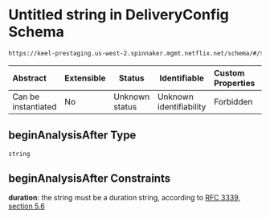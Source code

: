 # Untitled string in DeliveryConfig Schema

```txt
https://keel-prestaging.us-west-2.spinnaker.mgmt.netflix.net/schema/#/$defs/CanaryConstraint/properties/beginAnalysisAfter
```




| Abstract            | Extensible | Status         | Identifiable            | Custom Properties | Additional Properties | Access Restrictions | Defined In                                                    |
| :------------------ | ---------- | -------------- | ----------------------- | :---------------- | --------------------- | ------------------- | ------------------------------------------------------------- |
| Can be instantiated | No         | Unknown status | Unknown identifiability | Forbidden         | Allowed               | none                | [keel.schema.json\*](keel.schema.json "open original schema") |

## beginAnalysisAfter Type

`string`

## beginAnalysisAfter Constraints

**duration**: the string must be a duration string, according to [RFC 3339, section 5.6](https://tools.ietf.org/html/rfc3339 "check the specification")
